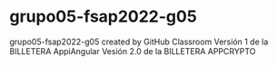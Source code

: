 # grupo05-fsap2022-g05
grupo05-fsap2022-g05 created by GitHub Classroom
Versión 1 de la BILLETERA AppiAngular
Vesión 2.0 de la BILLETERA APPCRYPTO
